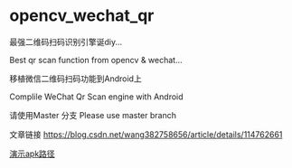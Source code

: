 # opencv_wechat_qr

最强二维码扫码识别引擎诞diy...

Best qr scan function from opencv & wechat...

移植微信二维码扫码功能到Android上

Complile WeChat Qr Scan engine with Android


请使用Master 分支
Please use master branch

文章链接
https://blog.csdn.net/wang382758656/article/details/114762661

[演示apk路径 ](https://github.com/woshiwzy/opencv_wechat_qr/blob/master/qrdemo-release.apk)
